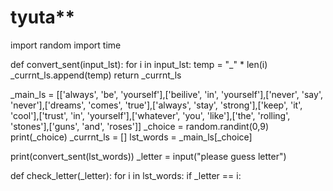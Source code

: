 # tyuta**

import random
import time

def convert_sent(input_lst):
    for i in input_lst:
        temp = "_" * len(i)
        _currnt_ls.append(temp)
    return _currnt_ls


_main_ls = [['always', 'be', 'yourself'],['beilive', 'in', 'yourself'],['never', 'say', 'never'],['dreams', 'comes', 'true'],['always', 'stay', 'strong'],['keep', 'it', 'cool'],['trust', 'in', 'yourself'],['whatever', 'you', 'like'],['the', 'rolling', 'stones'],['guns', 'and', 'roses']]
_choice = random.randint(0,9)
print(_choice)
_currnt_ls = []
lst_words = _main_ls[_choice]

print(convert_sent(lst_words))
_letter = input("please guess letter")

 def check_letter(_letter):
     for i in lst_words:
         if _letter == i:
